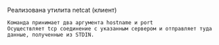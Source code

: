 Реализована утилита netcat (клиент)
    
    Команда принимает два аргумента hostname и port
    Осуществляет tcp соединение с указанным сервером и отправляет туда данные, полученные из STDIN.

